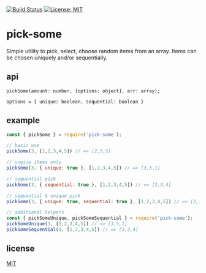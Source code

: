 [![Build Status](https://travis-ci.org/DveMac/pick-some.svg?branch=master)](https://travis-ci.org/DveMac/pick-some)  [![License: MIT](https://img.shields.io/badge/License-MIT-yellow.svg)](https://opensource.org/licenses/MIT)

# pick-some

Simple utility to pick, select, choose random items from an array. Items can be chosen uniquely and/or sequentially.

## api

```
pickSome(amount: number, [options: object], arr: array);

options = { unique: boolean, sequential: boolean }
```

## example


```js
const { pickSome } = require('pick-some');

// basic use
pickSome(3, [1,2,3,4,5]) // => [2,5,5]

// unqiue items only
pickSome(3, { unique: true }, [1,2,3,4,5]) // => [3,5,1]

// sequential pick
pickSome(3, { sequential: true }, [1,2,3,4,5]) // => [3,3,4]

// sequential & unique pick
pickSome(3, { unique: true, sequential: true }, [1,2,3,4,5]) // => [2,3,5]

// additional helpers
const { pickSomeUnique, pickSomeSequential } = require('pick-some');
pickSomeUnique(3, [1,2,3,4,5]) // => [3,5,1]
pickSomeSequential(3, [1,2,3,4,5]) // => [3,3,4]
```

## license

[MIT](./LICENSE)
